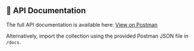 ## 📄 API Documentation

The full API documentation is available here: [View on Postman](https://documenter.getpostman.com/view/31139033/2sB2xFe7mS)

Alternatively, import the collection using the provided Postman JSON file in `/docs`.
